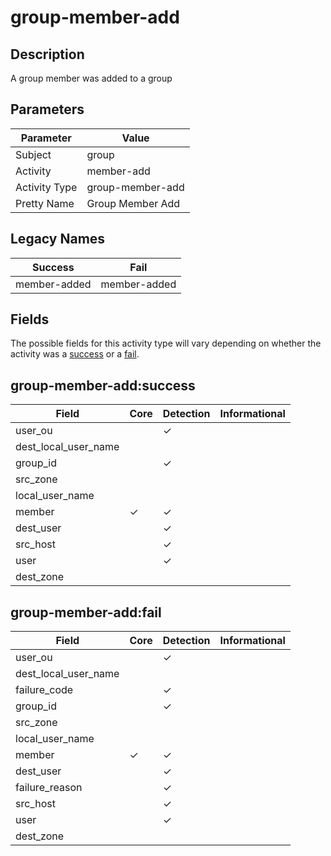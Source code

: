 group-member-add
================

Description
-----------
A group member was added to a group

Parameters
----------
| Parameter     | Value            |
| ------------- | ---------------- |
| Subject       | group            |
| Activity      | member-add       |
| Activity Type | group-member-add |
| Pretty Name   | Group Member Add |

Legacy Names
------------
| Success          | Fail             |
| ---------------- | ---------------- |
| member-added<br> | member-added<br> |

Fields
------

The possible fields for this activity type will vary depending on whether the activity was a [success](#group-member-addsuccess) or a [fail](#group-member-addfail).


group-member-add:success
------------------------

| Field                | Core     | Detection | Informational |
| -------------------- | -------- | --------- | ------------- |
| user_ou              |          | &#10003;  |               |
| dest_local_user_name |          |           |               |
| group_id             |          | &#10003;  |               |
| src_zone             |          |           |               |
| local_user_name      |          |           |               |
| member               | &#10003; | &#10003;  |               |
| dest_user            |          | &#10003;  |               |
| src_host             |          | &#10003;  |               |
| user                 |          | &#10003;  |               |
| dest_zone            |          |           |               |

group-member-add:fail
---------------------

| Field                | Core     | Detection | Informational |
| -------------------- | -------- | --------- | ------------- |
| user_ou              |          | &#10003;  |               |
| dest_local_user_name |          |           |               |
| failure_code         |          | &#10003;  |               |
| group_id             |          | &#10003;  |               |
| src_zone             |          |           |               |
| local_user_name      |          |           |               |
| member               | &#10003; | &#10003;  |               |
| dest_user            |          | &#10003;  |               |
| failure_reason       |          | &#10003;  |               |
| src_host             |          | &#10003;  |               |
| user                 |          | &#10003;  |               |
| dest_zone            |          |           |               |